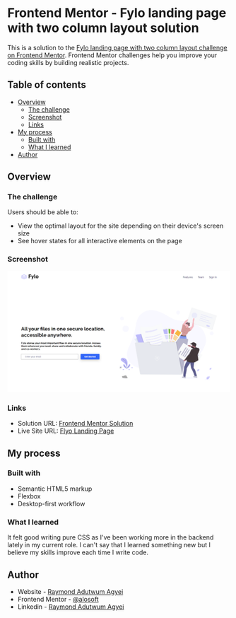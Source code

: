 # Frontend Mentor - Fylo landing page with two column layout solution

This is a solution to the [Fylo landing page with two column layout challenge on Frontend Mentor](https://www.frontendmentor.io/challenges/fylo-landing-page-with-two-column-layout-5ca5ef041e82137ec91a50f5). Frontend Mentor challenges help you improve your coding skills by building realistic projects. 

## Table of contents

- [Overview](#overview)
  - [The challenge](#the-challenge)
  - [Screenshot](#screenshot)
  - [Links](#links)
- [My process](#my-process)
  - [Built with](#built-with)
  - [What I learned](#what-i-learned)
- [Author](#author)

## Overview

### The challenge

Users should be able to:

- View the optimal layout for the site depending on their device's screen size
- See hover states for all interactive elements on the page

### Screenshot

![](./flyo_screenshot.png)

### Links

- Solution URL: [Frontend Mentor Solution](https://your-solution-url.com)
- Live Site URL: [Flyo Landing Page](https://alosoft.github.io/frontend-mentor_fylo-landing-page-with-two-column-layout-master/)

## My process

### Built with

- Semantic HTML5 markup
- Flexbox
- Desktop-first workflow

### What I learned

It felt good writing pure CSS as I've been working more in the backend lately in my current role. I can't say that I learned something new but I believe my skills improve each time I write code.



## Author

- Website - [Raymond Adutwum Agyei](https://corps-ai.herokuapp.com)
- Frontend Mentor - [@alosoft](https://www.frontendmentor.io/profile/alosoft)
- Linkedin - [Raymond Adutwum Agyei](https://www.linkedin.com/in/raymond-adutwum-agyei-366929117/)

